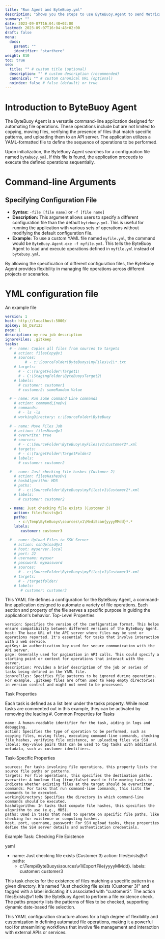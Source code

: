 ```yaml
---
title: "Run Agent and ByteBuoy.yml"
description: "Shows you the steps to use ByteBuoy.Agent to send Metrics to the API"
summary: ""
date: 2023-09-07T16:04:48+02:00
lastmod: 2023-09-07T16:04:48+02:00
draft: false
menu:
  docs:
    parent: ""
    identifier: "starthere"
weight: 810
toc: true
seo:
  title: "" # custom title (optional)
  description: "" # custom description (recommended)
  canonical: "" # custom canonical URL (optional)
  noindex: false # false (default) or true
---
```

# Introduction to ByteBuoy Agent

The ByteBuoy Agent is a versatile command-line application designed for automating file operations. These operations include but are not limited to copying, moving files, verifying the presence of files that match specific patterns, and uploading them to an API server. The application utilizes a YAML-formatted file to define the sequence of operations to be performed.

Upon initialization, the ByteBuoy Agent searches for a configuration file named `bytebuoy.yml`. If this file is found, the application proceeds to execute the defined operations sequentially.

# Command-line Arguments

## Specifying Configuration File

- **Syntax:** `-file [file name]` or `-f [file name]`
- **Description:** This argument allows users to specify a different configuration file than the default `bytebuoy.yml`. This is useful for running the application with various sets of operations without modifying the default configuration file.
- **Example:** To use a custom YAML file named `myfile.yml`, the command would be `ByteBuoy.Agent.exe -f myfile.yml`. This tells the ByteBuoy Agent to load and execute operations defined in `myfile.yml` instead of `bytebuoy.yml`.

By allowing the specification of different configuration files, the ByteBuoy Agent provides flexibility in managing file operations across different projects or scenarios.



# YML configuration file 
An example file

```yml
version: 1
host: http://localhost:5000/
apiKey: bb_DEV123
page: 1
description: my new job description
ignoreFiles: .gitkeep
tasks:
  # - name: Copies all files from sources to targets
    # action: filesCopy@v1
    # sources: 
         # - c:\SourceFolder\ByteBuoys\myFiles\v1\*.txt
    # targets:
      # - c:\TargetFolder\Target1\
      # - C:\StagingFolder\ByteBuoysTarget2\
    # labels:
      # customer: customer1
      # customer2: someRandom Value

  # - name: Run some command Line commands
    # action: commandLine@v1
    # commands:
      # - ls -la
    # workingDirectory: c:\SourceFolder\ByteBuoy   
  
  # - name: Move Files Job
    # action: filesMove@v1
    # overwrite: true
    # sources: 
      # - c:\SourceFolder\ByteBuoy\myFiles\v1\Customer2*.xml
    # targets:
      # - c:\TargetFolder\TargetFolder2
    # labels:
      # customer: customer2

  # - name: Just checking file hashes (Customer 2)
    # action: filesHashes@v1
    # hashAlgorithm: MD5
    # paths:
      # - c:\SourceFolder\ByteBuoys\myFiles\v1\Customer2*.xml
    # labels:
      # customer: customer2

  - name: Just checking file exists (Customer 3)
    action: filesExists@v1
    paths: 
      - c:\Temp\ByteBuoys\sources\v1\MediScan{yyyyMMdd}*.*
    labels:
       customer: customer3

  # - name: Upload Files to SSH Server
    # action: sshUpload@v1
    # host: myserver.local
    # port: 22
    # username: myuser
    # password: mypassword
    # sources: 
      # - c:\SourceFolder\ByteBuoys\myFiles\v1\Customer3*.xml
    # targets:
      # - /targetfolder/
    # labels:
       # customer: customer3

```

This YAML file defines a configuration for the ByteBuoy Agent, a command-line application designed to automate a variety of file operations. Each section and property of the file serves a specific purpose in guiding the application's behavior.
Top-Level Properties

    version: Specifies the version of the configuration format. This helps ensure compatibility between different versions of the ByteBuoy Agent.
    host: The base URL of the API server where files may be sent or operations reported. It's essential for tasks that involve interaction with a web service.
    apiKey: An authentication key used for secure communication with the API server.
    page: Generally used for pagination in API calls. This could specify a starting point or context for operations that interact with the server.
    description: Provides a brief description of the job or series of tasks being defined in the YAML file.
    ignoreFiles: Specifies file patterns to be ignored during operations. For example, .gitkeep files are often used to keep empty directories in version control and might not need to be processed.

Task Properties

Each task is defined as a list item under the tasks property. While most tasks are commented out in this example, they can be activated by removing the leading #.
Common Properties for Tasks

    name: A human-readable identifier for the task, aiding in logs and debugging.
    action: Specifies the type of operation to be performed, such as copying files, moving files, executing command-line commands, checking file hashes, verifying file existence, or uploading files via SSH.
    labels: Key-value pairs that can be used to tag tasks with additional metadata, such as customer identifiers.

Task-Specific Properties

    sources: For tasks involving file operations, this property lists the source file paths or patterns.
    targets: For file operations, this specifies the destination paths.
    overwrite: A boolean flag (true/false) used in file-moving tasks to indicate whether existing files at the target should be overwritten.
    commands: For tasks that run command-line commands, this lists the commands to be executed.
    workingDirectory: Specifies the directory in which command-line commands should be executed.
    hashAlgorithm: In tasks that compute file hashes, this specifies the algorithm to use (e.g., MD5).
    paths: Used in tasks that need to operate on specific file paths, like checking for existence or computing hashes.
    host, port, username, password: For SSH upload tasks, these properties define the SSH server details and authentication credentials.

Example Task: Checking File Existence

yaml

- name: Just checking file exists (Customer 3)
  action: filesExists@v1
  paths: 
    - c:\Temp\ByteBuoys\sources\v1\ExportFile{yyyyMMdd}*.*
  labels:
     customer: customer3

This task checks for the existence of files matching a specific pattern in a given directory. It's named "Just checking file exists (Customer 3)" and tagged with a label indicating it's associated with "customer3". The action filesExists@v1 tells the ByteBuoy Agent to perform a file existence check. The paths property lists the patterns of files to be checked, supporting dynamic date-based file selection.

This YAML configuration structure allows for a high degree of flexibility and customization in defining automated file operations, making it a powerful tool for streamlining workflows that involve file management and interaction with external APIs or services.